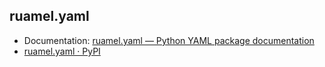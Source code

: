 
## ruamel.yaml

- Documentation: [ruamel.yaml — Python YAML package documentation](https://yaml.readthedocs.io/en/latest/)
- [ruamel.yaml · PyPI](https://pypi.org/project/ruamel.yaml/)